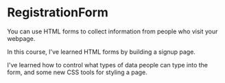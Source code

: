 # RegistrationForm

<p>You can use HTML forms to collect information from people who visit your webpage.</p>

<p>In this course, I've learned HTML forms by building a signup page.</p> 

<p>I've learned how to control what types of data people can type into the form, and some new CSS tools for styling a page.</p>
